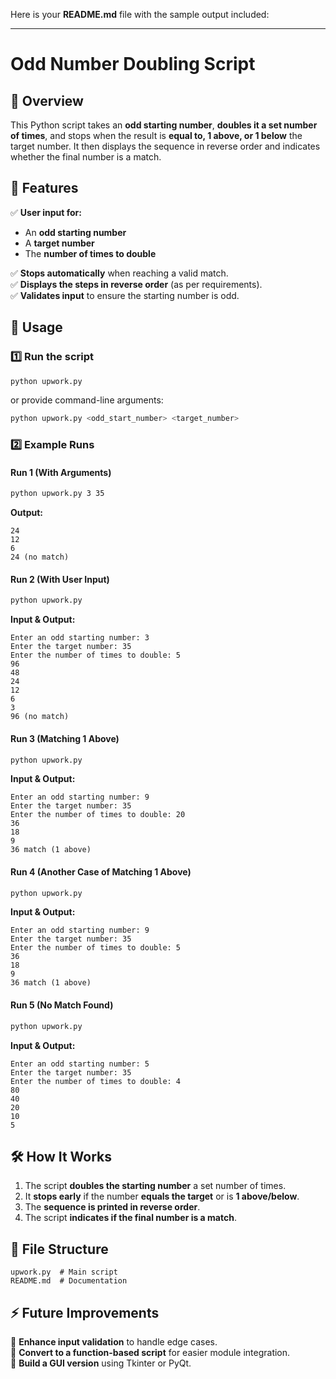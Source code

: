 Here is your **README.md** file with the sample output included:  

---

# **Odd Number Doubling Script**  

## 📌 Overview  
This Python script takes an **odd starting number**, **doubles it a set number of times**, and stops when the result is **equal to, 1 above, or 1 below** the target number. It then displays the sequence in reverse order and indicates whether the final number is a match.  

## 🚀 Features  
✅ **User input for:**  
- An **odd starting number**  
- A **target number**  
- The **number of times to double**  

✅ **Stops automatically** when reaching a valid match.  
✅ **Displays the steps in reverse order** (as per requirements).  
✅ **Validates input** to ensure the starting number is odd.  

## 🔧 Usage  
### **1️⃣ Run the script**  
```sh
python upwork.py
```
or provide command-line arguments:  
```sh
python upwork.py <odd_start_number> <target_number>
```

### **2️⃣ Example Runs**  
#### **Run 1 (With Arguments)**  
```sh
python upwork.py 3 35
```
**Output:**  
```
24
12
6
24 (no match)
```

#### **Run 2 (With User Input)**  
```sh
python upwork.py
```
**Input & Output:**  
```
Enter an odd starting number: 3
Enter the target number: 35
Enter the number of times to double: 5
96
48
24
12
6
3
96 (no match)
```

#### **Run 3 (Matching 1 Above)**  
```sh
python upwork.py
```
**Input & Output:**  
```
Enter an odd starting number: 9
Enter the target number: 35
Enter the number of times to double: 20
36
18
9
36 match (1 above)
```

#### **Run 4 (Another Case of Matching 1 Above)**  
```sh
python upwork.py
```
**Input & Output:**  
```
Enter an odd starting number: 9
Enter the target number: 35
Enter the number of times to double: 5
36
18
9
36 match (1 above)
```

#### **Run 5 (No Match Found)**  
```sh
python upwork.py
```
**Input & Output:**  
```
Enter an odd starting number: 5
Enter the target number: 35
Enter the number of times to double: 4
80
40
20
10
5
```

## 🛠️ How It Works  
1. The script **doubles the starting number** a set number of times.  
2. It **stops early** if the number **equals the target** or is **1 above/below**.  
3. The **sequence is printed in reverse order**.  
4. The script **indicates if the final number is a match**.  

## 📂 File Structure  
```
upwork.py  # Main script
README.md  # Documentation
```

## ⚡ Future Improvements  
🔹 **Enhance input validation** to handle edge cases.  
🔹 **Convert to a function-based script** for easier module integration.  
🔹 **Build a GUI version** using Tkinter or PyQt.  

